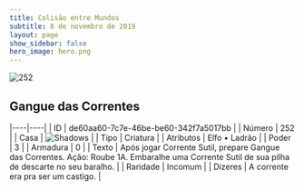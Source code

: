```yaml
---
title: Colisão entre Mundos
subtitle: 8 de novembro de 2019
layout: page
show_sidebar: false
hero_image: hero.png
---
```


![252](https://cdn.keyforgegame.com/media/card_front/pt/452_252_8HMMRFP6PP4_pt.png)

## Gangue das Correntes

|----|----|
| ID | de60aa60-7c7e-46be-be60-342f7a5017bb |
| Número | 252 |
| Casa | ![Shadows](https://archonarcana.com/images/thumb/e/ee/Shadows.png/22px-Shadows.png "Sombras") |
| Tipo | Criatura |
| Atributos | Elfo • Ladrão |
| Poder | 3 |
| Armadura | 0 |
| Texto | Após jogar Corrente Sutil, prepare Gangue das Correntes.  Ação: Roube 1A. Embaralhe uma Corrente Sutil de sua pilha de descarte no seu baralho. |
| Raridade | Incomum |
| Dizeres | A corrente era pra ser um castigo. |
